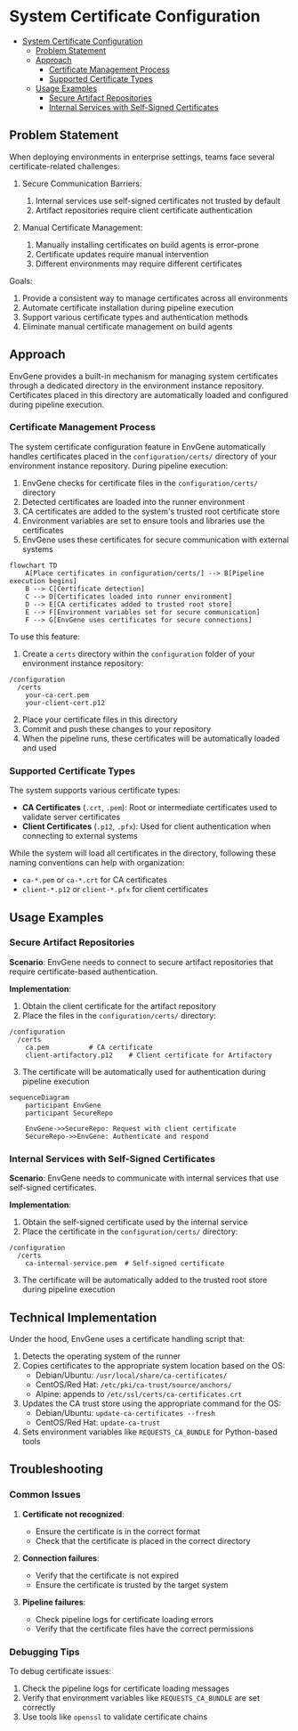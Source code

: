 # System Certificate Configuration

- [System Certificate Configuration](#system-certificate-configuration)
  - [Problem Statement](#problem-statement)
  - [Approach](#approach)
    - [Certificate Management Process](#certificate-management-process)
    - [Supported Certificate Types](#supported-certificate-types)
  - [Usage Examples](#usage-examples)
    - [Secure Artifact Repositories](#secure-artifact-repositories)
    - [Internal Services with Self-Signed Certificates](#internal-services-with-self-signed-certificates)

## Problem Statement

When deploying environments in enterprise settings, teams face several certificate-related challenges:

1. Secure Communication Barriers:
   1. Internal services use self-signed certificates not trusted by default
   2. Artifact repositories require client certificate authentication

2. Manual Certificate Management:
   1. Manually installing certificates on build agents is error-prone
   2. Certificate updates require manual intervention
   3. Different environments may require different certificates

Goals:

1. Provide a consistent way to manage certificates across all environments
2. Automate certificate installation during pipeline execution
3. Support various certificate types and authentication methods
4. Eliminate manual certificate management on build agents

## Approach

EnvGene provides a built-in mechanism for managing system certificates through a dedicated directory in the environment instance repository. Certificates placed in this directory are automatically loaded and configured during pipeline execution.

### Certificate Management Process

The system certificate configuration feature in EnvGene automatically handles certificates placed in the `configuration/certs/` directory of your environment instance repository. During pipeline execution:

1. EnvGene checks for certificate files in the `configuration/certs/` directory
2. Detected certificates are loaded into the runner environment
3. CA certificates are added to the system's trusted root certificate store
4. Environment variables are set to ensure tools and libraries use the certificates
5. EnvGene uses these certificates for secure communication with external systems

```mermaid
flowchart TD
    A[Place certificates in configuration/certs/] --> B[Pipeline execution begins]
    B --> C[Certificate detection]
    C --> D[Certificates loaded into runner environment]
    D --> E[CA certificates added to trusted root store]
    E --> F[Environment variables set for secure communication]
    F --> G[EnvGene uses certificates for secure connections]
```

To use this feature:

1. Create a `certs` directory within the `configuration` folder of your environment instance repository:

```
/configuration
  /certs
    your-ca-cert.pem
    your-client-cert.p12
```

2. Place your certificate files in this directory
3. Commit and push these changes to your repository
4. When the pipeline runs, these certificates will be automatically loaded and used

### Supported Certificate Types

The system supports various certificate types:

- **CA Certificates** (`.crt`, `.pem`): Root or intermediate certificates used to validate server certificates
- **Client Certificates** (`.p12`, `.pfx`): Used for client authentication when connecting to external systems

While the system will load all certificates in the directory, following these naming conventions can help with organization:

- `ca-*.pem` or `ca-*.crt` for CA certificates
- `client-*.p12` or `client-*.pfx` for client certificates

## Usage Examples

### Secure Artifact Repositories

**Scenario**: EnvGene needs to connect to secure artifact repositories that require certificate-based authentication.

**Implementation**:

1. Obtain the client certificate for the artifact repository
2. Place the files in the `configuration/certs/` directory:

```
/configuration
  /certs
    ca.pem          # CA certificate
    client-artifactory.p12    # Client certificate for Artifactory
```

3. The certificate will be automatically used for authentication during pipeline execution

```mermaid
sequenceDiagram
    participant EnvGene
    participant SecureRepo
    
    EnvGene->>SecureRepo: Request with client certificate
    SecureRepo->>EnvGene: Authenticate and respond
```

### Internal Services with Self-Signed Certificates

**Scenario**: EnvGene needs to communicate with internal services that use self-signed certificates.

**Implementation**:

1. Obtain the self-signed certificate used by the internal service
2. Place the certificate in the `configuration/certs/` directory:

```
/configuration
  /certs
    ca-internal-service.pem  # Self-signed certificate
```

3. The certificate will be automatically added to the trusted root store during pipeline execution

## Technical Implementation

Under the hood, EnvGene uses a certificate handling script that:

1. Detects the operating system of the runner
2. Copies certificates to the appropriate system location based on the OS:
   - Debian/Ubuntu: `/usr/local/share/ca-certificates/`
   - CentOS/Red Hat: `/etc/pki/ca-trust/source/anchors/`
   - Alpine: appends to `/etc/ssl/certs/ca-certificates.crt`
3. Updates the CA trust store using the appropriate command for the OS:
   - Debian/Ubuntu: `update-ca-certificates --fresh`
   - CentOS/Red Hat: `update-ca-trust`
4. Sets environment variables like `REQUESTS_CA_BUNDLE` for Python-based tools

## Troubleshooting

### Common Issues

1. **Certificate not recognized**:
   - Ensure the certificate is in the correct format
   - Check that the certificate is placed in the correct directory

2. **Connection failures**:
   - Verify that the certificate is not expired
   - Ensure the certificate is trusted by the target system

3. **Pipeline failures**:
   - Check pipeline logs for certificate loading errors
   - Verify that the certificate files have the correct permissions

### Debugging Tips

To debug certificate issues:

1. Check the pipeline logs for certificate loading messages
2. Verify that environment variables like `REQUESTS_CA_BUNDLE` are set correctly
3. Use tools like `openssl` to validate certificate chains
